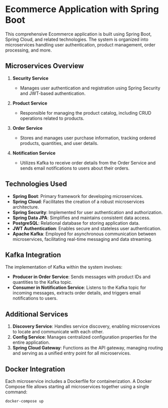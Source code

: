 # Ecommerce Application with Spring Boot

This comprehensive Ecommerce application is built using Spring Boot, Spring Cloud, and related technologies. The system is organized into microservices handling user authentication, product management, order processing, and more.

## Microservices Overview

1. **Security Service**
    - Manages user authentication and registration using Spring Security and JWT-based authentication.

2. **Product Service**
    - Responsible for managing the product catalog, including CRUD operations related to products.

3. **Order Service**
    - Stores and manages user purchase information, tracking ordered products, quantities, and user details.

4. **Notification Service** 
    - Utilizes Kafka to receive order details from the Order Service and sends email notifications to users about their orders.

## Technologies Used

- **Spring Boot**: Primary framework for developing microservices.
- **Spring Cloud**: Facilitates the creation of a robust microservices architecture.
- **Spring Security**: Implemented for user authentication and authorization.
- **Spring Data JPA**: Simplifies and maintains consistent data access.
- **PostgreSQL**: Relational database for storing application data.
- **JWT Authentication**: Enables secure and stateless user authentication.
- **Apache Kafka**: Employed for asynchronous communication between microservices, facilitating real-time messaging and data streaming.

## Kafka Integration

The implementation of Kafka within the system involves:
- **Producer in Order Service**: Sends messages with product IDs and quantities to the Kafka topic.
- **Consumer in Notification Service**: Listens to the Kafka topic for incoming messages, extracts order details, and triggers email notifications to users.

## Additional Services

1. **Discovery Service**: Handles service discovery, enabling microservices to locate and communicate with each other.
2. **Config Service**: Manages centralized configuration properties for the entire application.
3. **Spring Cloud Gateway**: Functions as the API gateway, managing routing and serving as a unified entry point for all microservices.

## Docker Integration

Each microservice includes a Dockerfile for containerization. A Docker Compose file allows starting all microservices together using a single command:

```bash
docker-compose up
